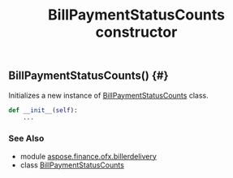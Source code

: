﻿---
title: BillPaymentStatusCounts constructor
second_title: Aspose.Finance for Python via .NET API References
description: 
type: docs
weight: 10
url: /python-net/aspose.finance.ofx.billerdelivery/billpaymentstatuscounts/__init__/
is_root: false
---

## BillPaymentStatusCounts() {#}

Initializes a new instance of [BillPaymentStatusCounts](/finance/python-net/aspose.finance.ofx.billerdelivery/billpaymentstatuscounts) class.



```python
def __init__(self):
    ...
```





### See Also
* module [aspose.finance.ofx.billerdelivery](../../)
* class [BillPaymentStatusCounts](/finance/python-net/aspose.finance.ofx.billerdelivery/billpaymentstatuscounts)
